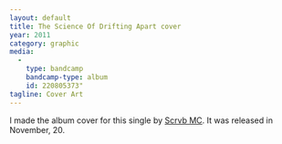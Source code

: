 ```yaml
---
layout: default
title: The Science Of Drifting Apart cover
year: 2011
category: graphic
media:
  -
    type: bandcamp
    bandcamp-type: album
    id: 220805373"
tagline: Cover Art
---
```

I made the album cover for this single by [Scrvb MC](//blgn.mn/scrvb). It was released in November, 20.
